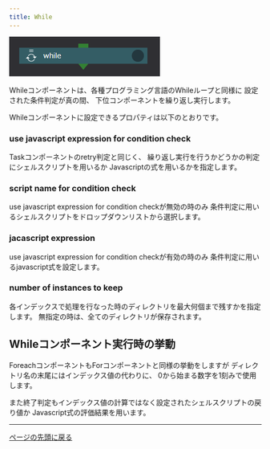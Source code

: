 ```yaml
---
title: While
---
```


![img](./img/while.png "while")


Whileコンポーネントは、各種プログラミング言語のWhileループと同様に
設定された条件判定が真の間、
下位コンポーネントを繰り返し実行します。

Whileコンポーネントに設定できるプロパティは以下のとおりです。

### use javascript expression for condition check
Taskコンポーネントのretry判定と同じく、
繰り返し実行を行うかどうかの判定にシェルスクリプトを用いるか
Javascriptの式を用いるかを指定します。

### script name for condition check
use javascript expression for condition checkが無効の時のみ
条件判定に用いるシェルスクリプトをドロップダウンリストから選択します。

### jacascript expression
use javascript expression for condition checkが有効の時のみ
条件判定に用いるjavascript式を設定します。

### number of instances to keep
各インデックスで処理を行なった時のディレクトリを最大何個まで残すかを指定します。
無指定の時は、全てのディレクトリが保存されます。

## Whileコンポーネント実行時の挙動
ForeachコンポーネントもForコンポーネントと同様の挙動をしますが
ディレクトリ名の末尾にはインデックス値の代わりに、
0から始まる数字を1刻みで使用します。

また終了判定もインデックス値の計算ではなく設定されたシェルスクリプトの戻り値か
Javascript式の評価結果を用います。

--------
[ページの先頭に戻る](#コンポーネントの詳細)
